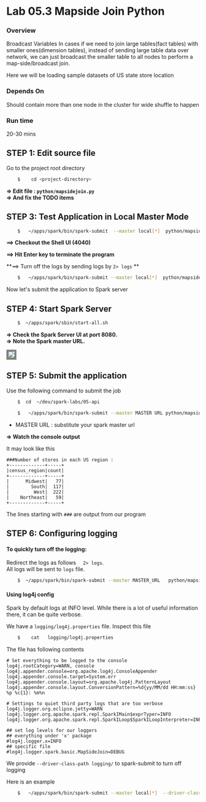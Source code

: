 

Lab 05.3 Mapside Join Python
=========================================================

### Overview
Broadcast Variables 
	 In cases if we need to join large tables(fact tables) with smaller ones(dimension tables),
instead of sending large table data over network, we can just broadcast the smaller table to all nodes to perform a map-side/broadcast join.

 Here we will be loading sample datasets of US state store location
 
### Depends On
 Should contain more than one node in the cluster for wide shuffle to happen

### Run time
20-30 mins


## STEP 1: Edit source file

Go to the project root directory

```bash
    $    cd <project-directory>
```


**=> Edit file : `python/mapsidejoin.py`**  
**=> And fix the TODO items**



## STEP 3: Test Application in Local Master Mode

```bash
    $   ~/apps/spark/bin/spark-submit  --master local[*]  python/mapsidejoin.py 
```

**==> Checkout the Shell UI (4040)**   

**==> Hit Enter key to terminate the program**

**==> Turn off the logs by sending logs by `2> logs` **   

```bash
    $   ~/apps/spark/bin/spark-submit --master local[*]  python/mapsidejoin.py  2> logs
```


Now let's submit the application to Spark server

## STEP 4: Start Spark Server

```bash
    $  ~/apps/spark/sbin/start-all.sh
```

**=> Check the Spark Server UI at port 8080.**  
**=> Note the Spark master URL.**  

<img src="../assets/images/4.1b.png" style="border: 5px solid grey; max-width:100%;"/>


## STEP 5: Submit the application

Use the following command to submit the job

```bash
    $  cd  ~/dev/spark-labs/05-api

    $   ~/apps/spark/bin/spark-submit --master MASTER URL python/mapsidejoin.py  2>logs
```

* MASTER URL : substitute your spark master url

**=> Watch the console output**

It may look like this

```console
###Number of stores in each US region :
+-------------+-----+
|census_region|count|
+-------------+-----+
|      Midwest|   77|
|        South|  117|
|         West|  222|
|    Northeast|   59|
+-------------+-----+

```
The lines starting with `###` are output from our program


## STEP 6:  Configuring logging

#### To quickly turn off the logging:
Redirect the logs as follows `  2> logs`.   
All logs will be sent to `logs` file.  
```bash
    $  ~/apps/spark/bin/spark-submit --master MASTER_URL   python/mapsidejoin.py 2>  logs
```

#### Using log4j config
Spark by default logs at INFO level.  While there is a lot of useful information there, it can be quite verbose.

We have a `logging/log4j.properties` file.  Inspect this file

```bash
    $    cat   logging/log4j.properties
```


The file has following contents

```
# Set everything to be logged to the console
log4j.rootCategory=WARN, console
log4j.appender.console=org.apache.log4j.ConsoleAppender
log4j.appender.console.target=System.err
log4j.appender.console.layout=org.apache.log4j.PatternLayout
log4j.appender.console.layout.ConversionPattern=%d{yy/MM/dd HH:mm:ss} %p %c{1}: %m%n

# Settings to quiet third party logs that are too verbose
log4j.logger.org.eclipse.jetty=WARN
log4j.logger.org.apache.spark.repl.SparkIMain$exprTyper=INFO
log4j.logger.org.apache.spark.repl.SparkILoop$SparkILoopInterpreter=INFO

## set log levels for our loggers
## everything under 'x' package
#log4j.logger.x=INFO
## specific file
#log4j.logger.spark.basic.MapSideJoin=DEBUG
```



We provide `--driver-class-path logging/`  to spark-submit to turn off logging

Here is an example

```bash
    $   ~/apps/spark/bin/spark-submit --master local[*]  --driver-class-path logging/ python/mapsidejoin.py 
```

